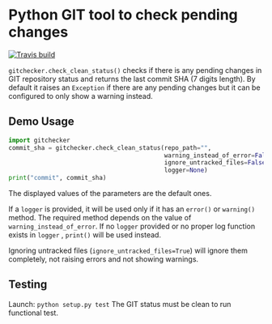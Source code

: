 # Python GIT tool to check pending changes 
[![Travis build](https://travis-ci.org/Crul/gitchecker.svg?branch=dev)](https://travis-ci.org/Crul/gitchecker)

```gitchecker.check_clean_status()``` checks if there is any pending changes 
in GIT repository status and returns the last commit SHA (7 digits length). 
By default it raises an ```Exception``` if there are any pending changes but 
it can be configured to only show a warning instead.

## Demo Usage
```python
import gitchecker
commit_sha = gitchecker.check_clean_status(repo_path="",
                                           warning_instead_of_error=False,
                                           ignore_untracked_files=False,
                                           logger=None)
print("commit", commit_sha)
```
The displayed values of the parameters are the default ones.

If a ```logger``` is provided, it will be used only if it has an ```error()``` 
or ```warning()``` method. The required method depends on the value of 
```warning_instead_of_error```. If no ```logger``` provided or no proper 
log function exists in ```logger``` , ```print()``` will be used instead.

Ignoring untracked files (```ignore_untracked_files=True```) will ignore them completely, 
not raising errors and not showing warnings.

## Testing
Launch: ```python setup.py test```
The GIT status must be clean to run functional test.
